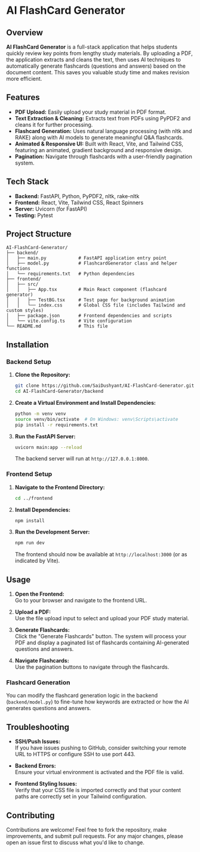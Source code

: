 # AI FlashCard Generator

## Overview

**AI FlashCard Generator** is a full-stack application that helps students quickly review key points from lengthy study materials. By uploading a PDF, the application extracts and cleans the text, then uses AI techniques to automatically generate flashcards (questions and answers) based on the document content. This saves you valuable study time and makes revision more efficient.

## Features

- **PDF Upload:** Easily upload your study material in PDF format.
- **Text Extraction & Cleaning:** Extracts text from PDFs using PyPDF2 and cleans it for further processing.
- **Flashcard Generation:** Uses natural language processing (with nltk and RAKE) along with AI models to generate meaningful Q&A flashcards.
- **Animated & Responsive UI:** Built with React, Vite, and Tailwind CSS, featuring an animated, gradient background and responsive design.
- **Pagination:** Navigate through flashcards with a user-friendly pagination system.

## Tech Stack

- **Backend:** FastAPI, Python, PyPDF2, nltk, rake-nltk
- **Frontend:** React, Vite, Tailwind CSS, React Spinners
- **Server:** Uvicorn (for FastAPI)
- **Testing:** Pytest

## Project Structure

```plaintext
AI-FlashCard-Generator/
├── backend/
│   ├── main.py            # FastAPI application entry point
│   ├── model.py           # FlashcardGenerator class and helper functions
│   └── requirements.txt   # Python dependencies
├── frontend/
│   ├── src/
│   │   ├── App.tsx        # Main React component (flashcard generator)
│   │   ├── TestBG.tsx     # Test page for background animation
│   │   └── index.css      # Global CSS file (includes Tailwind and custom styles)
│   ├── package.json       # Frontend dependencies and scripts
│   └── vite.config.ts     # Vite configuration
└── README.md              # This file
```

## Installation

### Backend Setup

1. **Clone the Repository:**

   ```bash
   git clone https://github.com/SaiDushyant/AI-FlashCard-Generator.git
   cd AI-FlashCard-Generator/backend
   ```

2. **Create a Virtual Environment and Install Dependencies:**

   ```bash
   python -m venv venv
   source venv/bin/activate  # On Windows: venv\Scripts\activate
   pip install -r requirements.txt
   ```

3. **Run the FastAPI Server:**

   ```bash
   uvicorn main:app --reload
   ```

   The backend server will run at `http://127.0.0.1:8000`.

### Frontend Setup

1. **Navigate to the Frontend Directory:**

   ```bash
   cd ../frontend
   ```

2. **Install Dependencies:**

   ```bash
   npm install
   ```

3. **Run the Development Server:**

   ```bash
   npm run dev
   ```

   The frontend should now be available at `http://localhost:3000` (or as indicated by Vite).

## Usage

1. **Open the Frontend:**  
   Go to your browser and navigate to the frontend URL.

2. **Upload a PDF:**  
   Use the file upload input to select and upload your PDF study material.

3. **Generate Flashcards:**  
   Click the "Generate Flashcards" button. The system will process your PDF and display a paginated list of flashcards containing AI-generated questions and answers.

4. **Navigate Flashcards:**  
   Use the pagination buttons to navigate through the flashcards.

### Flashcard Generation

You can modify the flashcard generation logic in the backend (`backend/model.py`) to fine-tune how keywords are extracted or how the AI generates questions and answers.

## Troubleshooting

- **SSH/Push Issues:**  
  If you have issues pushing to GitHub, consider switching your remote URL to HTTPS or configure SSH to use port 443.

- **Backend Errors:**  
  Ensure your virtual environment is activated and the PDF file is valid.

- **Frontend Styling Issues:**  
  Verify that your CSS file is imported correctly and that your content paths are correctly set in your Tailwind configuration.

## Contributing

Contributions are welcome! Feel free to fork the repository, make improvements, and submit pull requests. For any major changes, please open an issue first to discuss what you'd like to change.
